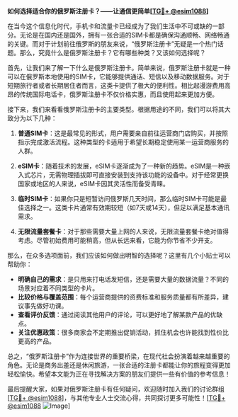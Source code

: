 **如何选择适合你的俄罗斯注册卡？——让通信更简单[[TG💪+ @esim1088](https://t.me/s/esim1088)]**

在当今这个信息化时代，手机卡和流量卡已经成为了我们生活中不可或缺的一部分。无论是在国内还是国外，拥有一张合适的SIM卡都是确保沟通顺畅、网络畅通的关键。而对于计划前往俄罗斯的朋友来说，“俄罗斯注册卡”无疑是一个热门话题。那么，究竟什么是俄罗斯注册卡？它有哪些种类？又该如何选择呢？

首先，让我们来了解一下什么是俄罗斯注册卡。简单来说，俄罗斯注册卡就是一种可以在俄罗斯本地使用的SIM卡，它能够提供通话、短信以及移动数据服务。对于短期旅行者或者长期居住者而言，这类卡提供了极大的便利性。相比起漫游费用高昂的传统国际电话卡，俄罗斯注册卡不仅价格实惠，而且使用起来更加方便。

接下来，我们来看看俄罗斯注册卡的主要类型。根据用途的不同，我们可以将其大致分为以下几种：

1. **普通SIM卡**：这是最常见的形式，用户需要亲自前往运营商门店购买，并按照指示完成激活流程。这种类型的卡适用于希望长期稳定使用某一运营商服务的人群。

2. **eSIM卡**：随着技术的发展，eSIM卡逐渐成为了一种新的趋势。eSIM是一种嵌入式芯片，无需物理插拔即可直接安装到支持该功能的设备中。对于经常更换国家或地区的人来说，eSIM卡因其灵活性而备受青睐。

3. **临时SIM卡**：如果你只是短暂访问俄罗斯几天时间，那么临时SIM卡可能是最佳选择之一。这类卡片通常有效期较短（如7天或14天），但足以满足基本通讯需求。

4. **无限流量套餐卡**：对于那些需要大量上网的人来说，无限流量套餐卡绝对值得考虑。尽管初始费用可能稍高，但从长远来看，它能为你节省不少开支。

那么，在众多选项面前，我们应该如何做出明智的选择呢？这里有几个小贴士可以帮助你：

- **明确自己的需求**：是只用来打电话发短信，还是需要大量的数据流量？不同的场景对应着不同类型的卡片。
- **比较价格与覆盖范围**：每个运营商提供的资费标准和服务质量都有所差异，建议事先做好功课。
- **查看评价反馈**：通过阅读其他用户的评论，可以更好地了解某款产品的优缺点。
- **关注优惠政策**：很多商家会不定期推出促销活动，抓住机会也许能找到性价比更高的产品。

总之，“俄罗斯注册卡”作为连接世界的重要桥梁，在现代社会扮演着越来越重要的角色。无论是商务出差还是休闲旅游，一张合适的注册卡都能让你的旅程变得更加轻松愉快。希望本文能为正在寻找解决方案的朋友们提供一些有价值的参考信息！

最后提醒大家，如果对俄罗斯注册卡有任何疑问，欢迎随时加入我们的讨论群组[[TG💪+ @esim1088](https://t.me/s/esim1088)]，与其他专业人士交流心得，共同探讨更多可能性！[[TG💪+ @esim1088](https://t.me/s/esim1088) ![Image](https://i.postimg.cc/4NQfJmqS/Snipaste-2025-05-13-00-14-12.png)]